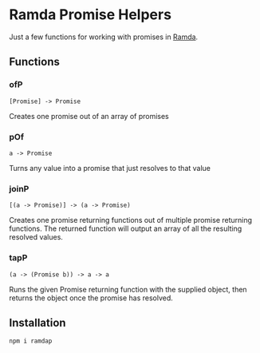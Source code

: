 # Ramda Promise Helpers

Just a few functions for working with promises in [Ramda](http://ramdajs.com/docs/).

## Functions

### ofP
`[Promise] -> Promise`

Creates one promise out of an array of promises

### pOf
`a -> Promise`

Turns any value into a promise that just resolves to that value

### joinP
`[(a -> Promise)] -> (a -> Promise)`

Creates one promise returning functions out of multiple promise returning functions.
The returned function will output an array of all the resulting resolved values. 

### tapP
`(a -> (Promise b)) -> a -> a`

Runs the given Promise returning function with the supplied object, then returns the object once the promise has resolved.


## Installation
```
npm i ramdap
```


